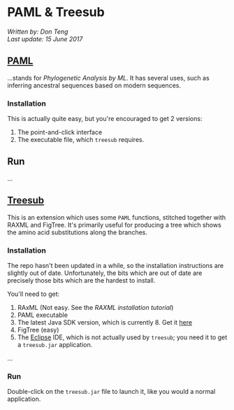 # PAML & Treesub

*Written by: Don Teng<br>
Last update: 15 June 2017<br>*

## [PAML](http://abacus.gene.ucl.ac.uk/software/paml.html)
...stands for *Phylogenetic Analysis by ML*. It has several uses, such as inferring ancestral sequences based on modern sequences. 

### Installation
This is actually quite easy, but you're encouraged to get 2 versions:
1. The point-and-click interface
2. The executable file, which `treesub` requires.

## Run
...

## [Treesub](https://github.com/tamuri/treesub)
This is an extension which uses some `PAML` functions, stitched together with RAXML and FigTree. It's primarily useful for producing a tree which shows the amino acid substitutions along the branches. 

### Installation

The repo hasn't been updated in a while, so the installation instructions are slightly out of date. Unfortunately, the bits which are out of date are precisely those bits which are the hardest to install. 

You'll need to get:
1. RAxML (Not easy. See the *RAXML installation tutorial*)
2. PAML executable
3. The latest Java SDK version, which is currently 8. Get it [here](http://www.oracle.com/technetwork/java/javase/downloads/jdk8-downloads-2133151.html)
4. FigTree (easy)
5. The [Eclipse](https://www.eclipse.org/downloads/?) IDE, which is not actually used by `treesub`; you need it to get a `treesub.jar` application.

...

### Run
Double-click on the `treesub.jar` file to launch it, like you would a normal application. 

